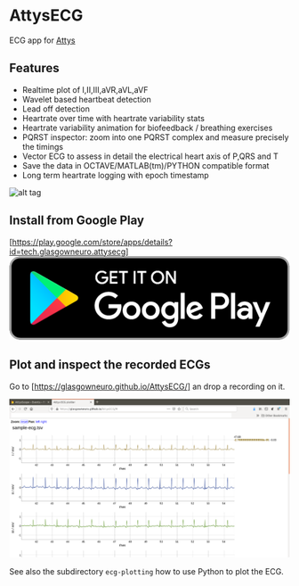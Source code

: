 # AttysECG

ECG app for [Attys](http://www.attys.tech)

## Features

* Realtime plot of I,II,III,aVR,aVL,aVF
* Wavelet based heartbeat detection
* Lead off detection
* Heartrate over time with heartrate variability stats
* Heartrate variability animation for biofeedback / breathing exercises
* PQRST inspector: zoom into one PQRST complex and measure precisely the timings
* Vector ECG to assess in detail the electrical heart axis of P,QRS and T
* Save the data in OCTAVE/MATLAB(tm)/PYTHON compatible format
* Long term heartrate logging with epoch timestamp

![alt tag](screenshots/ecg-inspector-04.png)

## Install from Google Play

[https://play.google.com/store/apps/details?id=tech.glasgowneuro.attysecg]
![alt tag](google_play_en_badge_web_generic.png)

## Plot and inspect the recorded ECGs

Go to [https://glasgowneuro.github.io/AttysECG/] an drop a recording on it.

![alt tag](plotter.png)
 
See also the subdirectory `ecg-plotting` how to use Python
to plot the ECG.